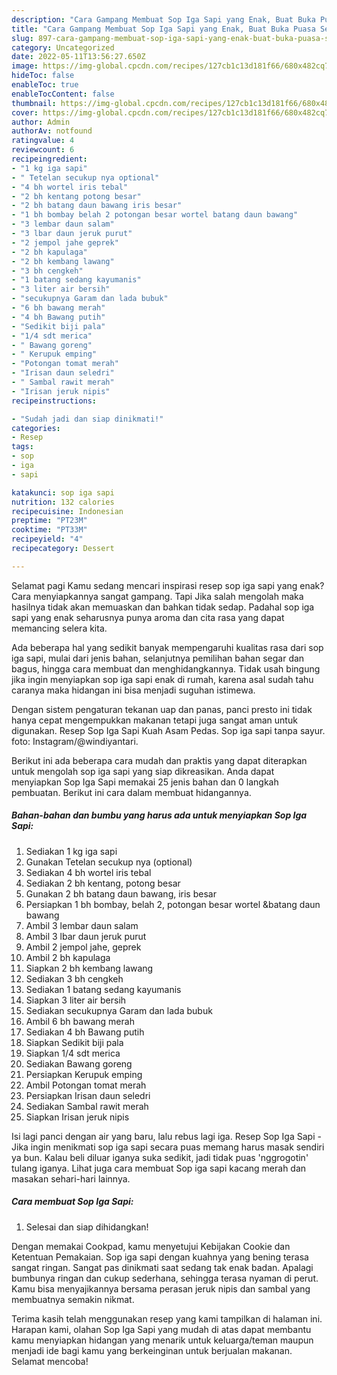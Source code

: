 ```yaml
---
description: "Cara Gampang Membuat Sop Iga Sapi yang Enak, Buat Buka Puasa Sempurna"
title: "Cara Gampang Membuat Sop Iga Sapi yang Enak, Buat Buka Puasa Sempurna"
slug: 897-cara-gampang-membuat-sop-iga-sapi-yang-enak-buat-buka-puasa-sempurna
category: Uncategorized
date: 2022-05-11T13:56:27.650Z
image: https://img-global.cpcdn.com/recipes/127cb1c13d181f66/680x482cq70/sop-iga-sapi-foto-resep-utama.jpg
hideToc: false
enableToc: true
enableTocContent: false
thumbnail: https://img-global.cpcdn.com/recipes/127cb1c13d181f66/680x482cq70/sop-iga-sapi-foto-resep-utama.jpg
cover: https://img-global.cpcdn.com/recipes/127cb1c13d181f66/680x482cq70/sop-iga-sapi-foto-resep-utama.jpg
author: Admin
authorAv: notfound
ratingvalue: 4
reviewcount: 6
recipeingredient:
- "1 kg iga sapi"
- " Tetelan secukup nya optional"
- "4 bh wortel iris tebal"
- "2 bh kentang potong besar"
- "2 bh batang daun bawang iris besar"
- "1 bh bombay belah 2 potongan besar wortel batang daun bawang"
- "3 lembar daun salam"
- "3 lbar daun jeruk purut"
- "2 jempol jahe geprek"
- "2 bh kapulaga"
- "2 bh kembang lawang"
- "3 bh cengkeh"
- "1 batang sedang kayumanis"
- "3 liter air bersih"
- "secukupnya Garam dan lada bubuk"
- "6 bh bawang merah"
- "4 bh Bawang putih"
- "Sedikit biji pala"
- "1/4 sdt merica"
- " Bawang goreng"
- " Kerupuk emping"
- "Potongan tomat merah"
- "Irisan daun seledri"
- " Sambal rawit merah"
- "Irisan jeruk nipis"
recipeinstructions:

- "Sudah jadi dan siap dinikmati!"
categories:
- Resep
tags:
- sop
- iga
- sapi

katakunci: sop iga sapi 
nutrition: 132 calories
recipecuisine: Indonesian
preptime: "PT23M"
cooktime: "PT33M"
recipeyield: "4"
recipecategory: Dessert

---
```



Selamat pagi Kamu sedang mencari inspirasi resep sop iga sapi yang enak? Cara menyiapkannya sangat gampang. Tapi Jika salah mengolah maka hasilnya tidak akan memuaskan dan bahkan tidak sedap. Padahal sop iga sapi yang enak seharusnya punya aroma dan cita rasa yang dapat memancing selera kita.


Ada beberapa hal yang sedikit banyak mempengaruhi kualitas rasa dari sop iga sapi, mulai dari jenis bahan, selanjutnya pemilihan bahan segar dan bagus, hingga cara membuat dan menghidangkannya. Tidak usah bingung jika ingin menyiapkan sop iga sapi enak di rumah, karena asal sudah tahu caranya maka hidangan ini bisa menjadi suguhan istimewa.

Dengan sistem pengaturan tekanan uap dan panas, panci presto ini tidak hanya cepat mengempukkan makanan tetapi juga sangat aman untuk digunakan. Resep Sop Iga Sapi Kuah Asam Pedas. Sop iga sapi tanpa sayur. foto: Instagram/@windiyantari.


Berikut ini ada beberapa cara mudah dan praktis yang dapat diterapkan untuk mengolah sop iga sapi yang siap dikreasikan. Anda dapat menyiapkan Sop Iga Sapi memakai 25 jenis bahan dan 0 langkah pembuatan. Berikut ini cara dalam membuat hidangannya.

<!--inarticleads1-->

##### Bahan-bahan dan bumbu yang harus ada untuk menyiapkan Sop Iga Sapi:

1. Sediakan 1 kg iga sapi
1. Gunakan  Tetelan secukup nya (optional)
1. Sediakan 4 bh wortel iris tebal
1. Sediakan 2 bh kentang, potong besar
1. Gunakan 2 bh batang daun bawang, iris besar
1. Persiapkan 1 bh bombay, belah 2, potongan besar wortel &amp;batang daun bawang
1. Ambil 3 lembar daun salam
1. Ambil 3 lbar daun jeruk purut
1. Ambil 2 jempol jahe, geprek
1. Ambil 2 bh kapulaga
1. Siapkan 2 bh kembang lawang
1. Sediakan 3 bh cengkeh
1. Sediakan 1 batang sedang kayumanis
1. Siapkan 3 liter air bersih
1. Sediakan secukupnya Garam dan lada bubuk
1. Ambil 6 bh bawang merah
1. Sediakan 4 bh Bawang putih
1. Siapkan Sedikit biji pala
1. Siapkan 1/4 sdt merica
1. Sediakan  Bawang goreng
1. Persiapkan  Kerupuk emping
1. Ambil Potongan tomat merah
1. Persiapkan Irisan daun seledri
1. Sediakan  Sambal rawit merah
1. Siapkan Irisan jeruk nipis


Isi lagi panci dengan air yang baru, lalu rebus lagi iga. Resep Sop Iga Sapi - Jika ingin menikmati sop iga sapi secara puas memang harus masak sendiri ya bun. Kalau beli diluar iganya suka sedikit, jadi tidak puas &#39;nggrogotin&#39; tulang iganya. Lihat juga cara membuat Sop iga sapi kacang merah dan masakan sehari-hari lainnya. 

<!--inarticleads2-->

##### Cara membuat Sop Iga Sapi:


1. Selesai dan siap dihidangkan!

Dengan memakai Cookpad, kamu menyetujui Kebijakan Cookie dan Ketentuan Pemakaian. Sop iga sapi dengan kuahnya yang bening terasa sangat ringan. Sangat pas dinikmati saat sedang tak enak badan. Apalagi bumbunya ringan dan cukup sederhana, sehingga terasa nyaman di perut. Kamu bisa menyajikannya bersama perasan jeruk nipis dan sambal yang membuatnya semakin nikmat. 

Terima kasih telah menggunakan resep yang kami tampilkan di halaman ini. Harapan kami, olahan Sop Iga Sapi yang mudah di atas dapat membantu kamu menyiapkan hidangan yang menarik untuk keluarga/teman maupun menjadi ide bagi kamu yang berkeinginan untuk berjualan makanan. Selamat mencoba!
